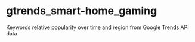 # gtrends_smart-home_gaming
Keywords relative popularity over time and region from Google Trends API data
